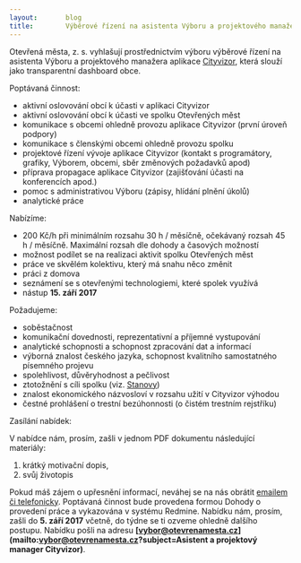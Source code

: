 ```yaml
---
layout:       blog
title:        Výběrové řízení na asistenta Výboru a projektového manažera aplikace Cityvizor
---
```

Otevřená města, z. s. vyhlašují prostřednictvím výboru výběrové řízení na asistenta Výboru a projektového manažera aplikace [Cityvizor](https://cityvizor.cz/), která slouží jako transparentní dashboard obce.

Poptávaná činnost:
- aktivní oslovování obcí k účasti v aplikaci Cityvizor
- aktivní oslovování obcí k účasti ve spolku Otevřených měst
- komunikace s obcemi ohledně provozu aplikace Cityvizor (první úroveň podpory)
- komunikace s členskými obcemi ohledně provozu spolku
- projektové řízení vývoje aplikace Cityvizor (kontakt s programátory, grafiky, Výborem, obcemi, sběr změnových požadavků apod)
- příprava propagace aplikace Cityvizor (zajišťování účasti na konferencích apod.)
- pomoc s administrativou Výboru (zápisy, hlídání plnění úkolů)
- analytické práce

Nabízíme:
- 200 Kč/h při minimálním rozsahu 30 h / měsíčně, očekávaný rozsah 45 h / měsíčně. Maximální rozsah dle dohody a časových možností
- možnost podílet se na realizaci aktivit spolku Otevřených měst
- práce ve skvělém kolektivu, který má snahu něco změnit
- práci z domova
- seznámení se s otevřenými technologiemi, které spolek využívá
- nástup **15. září 2017**

Požadujeme:
- soběstačnost
- komunikační dovednosti, reprezentativní a příjemné vystupování
- analytické schopnosti a schopnost zpracování dat a informací
- výborná znalost českého jazyka, schopnost kvalitního samostatného písemného projevu
- spolehlivost, důvěryhodnost a pečlivost
- ztotožnění s cíli spolku (viz. [Stanovy](https://gitlab.com/otevrenamesta/documents/blob/a6c70d153b91cf1c7d125c869608fb964114c1e5/listiny/stanovy.pdf))
- znalost ekonomického názvosloví v rozsahu užití v Cityvizor výhodou
- čestné prohlášení o trestní bezúhonnosti (o čistém trestním rejstříku)

Zasílání nabídek:

V nabídce nám, prosím, zašli v jednom PDF dokumentu následující materiály:
1. krátký motivační dopis,
2. svůj životopis

Pokud máš zájem o upřesnění informací, neváhej se na nás obrátit [emailem či telefonicky](/kontakty/).
Poptávaná činnost bude provedena formou Dohody o provedení práce a vykazována v systému Redmine.
Nabídku nám, prosím, zašli do **5. září 2017** včetně, do týdne se ti ozveme ohledně dalšího postupu. Nabídku pošli na adresu **[vybor@otevrenamesta.cz](mailto:vybor@otevrenamesta.cz?subject=Asistent a projektový manager Cityvizor)**.
